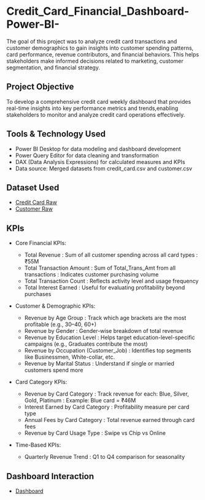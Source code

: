 # Credit_Card_Financial_Dashboard-Power-BI-
The goal of this project was to analyze credit card transactions and customer demographics to gain insights into customer spending patterns, card performance, revenue contributors, and financial behaviors. This helps stakeholders make informed decisions related to marketing, customer segmentation, and financial strategy.

## Project Objective
To develop a comprehensive credit card weekly dashboard that provides real-time insights into key performance metrics and trends,enabling stakeholders to monitor and analyze credit card operations effectively.

## Tools & Technology Used
- Power BI Desktop for data modeling and dashboard development
- Power Query Editor for data cleaning and transformation
- DAX (Data Analysis Expressions) for calculated measures and KPIs
- Data source: Merged datasets from credit_card.csv and customer.csv


## Dataset Used
- <a href="https://github.com/yug0537/Credit_Card_Financial_Dashboard-Power-BI-/blob/main/credit_card.csv">Credit Card Raw<a/>
- <a href="https://github.com/yug0537/Credit_Card_Financial_Dashboard-Power-BI-/blob/main/customer.csv">Customer Raw<a/>

## KPIs
- Core Financial KPIs:
   - Total Revenue : Sum of all customer spending across all card types : ₹55M
   - Total Transaction Amount : Sum of Total_Trans_Amt from all transactions : Indicates customer purchasing volume
   - Total Transaction Count : Reflects activity level and usage frequency
   - Total Interest Earned : Useful for evaluating profitability beyond purchases
     
- Customer & Demographic KPIs:
   - Revenue by Age Group : Track which age brackets are the most profitable (e.g., 30–40, 60+)
   - Revenue by Gender : Gender-wise breakdown of total revenue
   - Revenue by Education Level : Helps target education-level-specific campaigns (e.g., Graduates contribute the most)
   - Revenue by Occupation (Customer_Job) : Identifies top segments like Businessmen, White-collar, etc.
   - Revenue by Marital Status : Understand if single or married customers spend more
         
- Card Category KPIs:
   - Revenue by Card Category : Track revenue for each: Blue, Silver, Gold, Platinum : Example: Blue card = ₹46M
   - Interest Earned by Card Category : Profitability measure per card type
   - Annual Fees by Card Category : Total revenue earned through card fees
   - Revenue by Card Usage Type : Swipe vs Chip vs Online
     
- Time-Based KPIs:
   - Quarterly Revenue Trend : Q1 to Q4 comparison for seasonality
 
## Dashboard Interaction
- <a href="https://github.com/yug0537/Credit_Card_Financial_Dashboard-Power-BI-/blob/main/Credit_Card_Report.pbix">Dashboard<a/>




